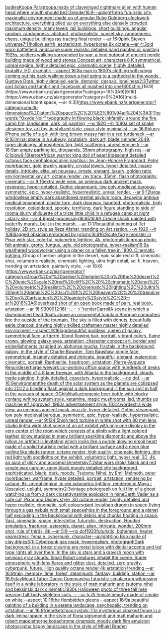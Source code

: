 [bodies](https://www.ebank.nz/aiartgenerator?category=bodies)[Koopa Paratroopa,made of clay](https://www.ebank.nz/aiartgenerator?category=Koopa%20Paratroopa%2Cmade%20of%20clay)[winged nightmare alien with human head where mouth should be](https://www.ebank.nz/aiartgenerator?category=winged%20nightmare%20alien%20with%20human%20head%20where%20mouth%20should%20be)[2:3](https://www.ebank.nz/aiartgenerator?category=2%3A3)[render](https://www.ebank.nz/aiartgenerator?category=render)[16:9](https://www.ebank.nz/aiartgenerator?category=16%3A9)[--uplight](https://www.ebank.nz/aiartgenerator?category=--uplight)[1](https://www.ebank.nz/aiartgenerator?category=1)[retro futuristic city,  maximalist environment made up of angular Rube Goldberg clockwork architecture, everything piled up on everything else densely crowded maximum density, many levels, tall buildings, short buildings,  angular, random, randomness, abstract, photorealistic, sunset sky,  randomness, chaos,  unique buildings ray tracing final render  —ar 16:9](https://www.ebank.nz/aiartgenerator?category=retro%20futuristic%20city%2C%20%20maximalist%20environment%20made%20up%20of%20angular%20Rube%20Goldberg%20clockwork%20architecture%2C%20everything%20piled%20up%20on%20everything%20else%20densely%20crowded%20maximum%20density%2C%20many%20levels%2C%20tall%20buildings%2C%20short%20buildings%2C%20%20angular%2C%20random%2C%20randomness%2C%20abstract%2C%20photorealistic%2C%20sunset%20sky%2C%20%20randomness%2C%20chaos%2C%20%20unique%20buildings%20ray%20tracing%20final%20render%20%20%E2%80%94ar%2016%3A9)[pink Steven universe](https://www.ebank.nz/aiartgenerator?category=pink%20Steven%20universe)[7:11](https://www.ebank.nz/aiartgenerator?category=7%3A11)[hollow earth, esotericism, hyperborea,8k octane,—ar 4:3](https://www.ebank.nz/aiartgenerator?category=hollow%20earth%2C%20esotericism%2C%20hyperborea%2C8k%20octane%2C%E2%80%94ar%204%3A3)[old worn battlefield landscape super realistic detailed hand painted oil painting 1925s, soldiers walking surrounded by war, a lone outpost of ancient nordic building made of wood and stones Concept art, characters 8 K symmetrical, unreal engine, highly detailed  epic, cinematic scene, highly detailed,  brutality, HD, dramatic --aspect 16:8](https://www.ebank.nz/aiartgenerator?category=old%20worn%20battlefield%20landscape%20super%20realistic%20detailed%20hand%20painted%20oil%20painting%201925s%2C%20soldiers%20walking%20surrounded%20by%20war%2C%20a%20lone%20outpost%20of%20ancient%20nordic%20building%20made%20of%20wood%20and%20stones%20Concept%20art%2C%20characters%208%20K%20symmetrical%2C%20unreal%20engine%2C%20highly%20detailed%20%20epic%2C%20cinematic%20scene%2C%20highly%20detailed%2C%20%20brutality%2C%20HD%2C%20dramatic%20--aspect%2016%3A8)[a man in 1800’s clothing with wings coming out his back walking down a trail going to a cathedral in the woods , Gustave Doré, highly detailed, eerie, demonic, despair, loneliness](https://www.ebank.nz/aiartgenerator?category=a%20man%20in%201800%E2%80%99s%20clothing%20with%20wings%20coming%20out%20his%20back%20walking%20down%20a%20trail%20going%20to%20a%20cathedral%20in%20the%20woods%20%2C%20Gustave%20Dor%C3%A9%2C%20highly%20detailed%2C%20eerie%2C%20demonic%2C%20despair%2C%20loneliness)[2:3](https://www.ebank.nz/aiartgenerator?category=2%3A3)[Twitter and 4chan and tumblr and Facebook all mashed into one](https://www.ebank.nz/aiartgenerator?category=Twitter%20and%204chan%20and%20tumblr%20and%20Facebook%20all%20mashed%20into%20one)[1800s](https://www.ebank.nz/aiartgenerator?category=1800s)[fire.](https://www.ebank.nz/aiartgenerator?category=fire.)[16:9](https://www.ebank.nz/aiartgenerator?category=16%3A9)[9:16](https://www.ebank.nz/aiartgenerator?category=9%3A16)[multi-dimensional latent space, —ar 4:3](https://www.ebank.nz/aiartgenerator?category=multi-dimensional%20latent%20space%2C%20%E2%80%94ar%204%3A3)[The words “Oxyde Noir” typography in flowing black ink](https://www.ebank.nz/aiartgenerator?category=The%20words%20%E2%80%9COxyde%20Noir%E2%80%9D%20typography%20in%20flowing%20black%20ink)[family, around the fire, camp fire, landscape, dark, oil painting, --w 1920 --h 1080](https://www.ebank.nz/aiartgenerator?category=family%2C%20around%20the%20fire%2C%20camp%20fire%2C%20landscape%2C%20dark%2C%20oil%20painting%2C%20--w%201920%20--h%201080)[a set of snake ,designer toy, art toy ,in stylized style, pixar style,minimalist, --ar 16:9](https://www.ebank.nz/aiartgenerator?category=a%20set%20of%20snake%20%2Cdesigner%20toy%2C%20art%20toy%20%2Cin%20stylized%20style%2C%20pixar%20style%2Cminimalist%2C%20--ar%2016%3A9)[blurry iPhone selfie of a girl with long brown messy hair in a red turtleneck —ar 9:16](https://www.ebank.nz/aiartgenerator?category=blurry%20iPhone%20selfie%20of%20a%20girl%20with%20long%20brown%20messy%20hair%20in%20a%20red%20turtleneck%20%E2%80%94ar%209%3A16)[liminal space in a subway, brutalism, dark art, blade runnder 2049, roger deakings, atmospheric fog, light scattering, unreal engine 5 --ar 16:9](https://www.ebank.nz/aiartgenerator?category=liminal%20space%20in%20a%20subway%2C%20brutalism%2C%20dark%20art%2C%20blade%20runnder%202049%2C%20roger%20deakings%2C%20atmospheric%20fog%2C%20light%20scattering%2C%20unreal%20engine%205%20--ar%2016%3A9)[an empty parking lot, thousands, 35mm photography, high res --ar 6:1](https://www.ebank.nz/aiartgenerator?category=an%20empty%20parking%20lot%2C%20thousands%2C%2035mm%20photography%2C%20high%20res%20--ar%206%3A1)[glow](https://www.ebank.nz/aiartgenerator?category=glow)[9:16](https://www.ebank.nz/aiartgenerator?category=9%3A16)[terror](https://www.ebank.nz/aiartgenerator?category=terror)[African warrior  king doll  of pearl iridescent detailed octopus face cephalopod alien nautilus:: by Jean-Honoré Fragonard, Peter mohrbacher, gold jewelry sparkly, crystal jewels, hyper detailed, insane details, intricate, elite, art nouveau, ornate, elegant, luxury, golden ratio, environmental key art, octane render, ray trace, 35mm, flash photography, cinematic --ar 9:16](https://www.ebank.nz/aiartgenerator?category=African%20warrior%20%20king%20doll%20%20of%20pearl%20iridescent%20detailed%20octopus%20face%20cephalopod%20alien%20nautilus%3A%3A%20by%20Jean-Honor%C3%A9%20Fragonard%2C%20Peter%20mohrbacher%2C%20gold%20jewelry%20sparkly%2C%20crystal%20jewels%2C%20hyper%20detailed%2C%20insane%20details%2C%20intricate%2C%20elite%2C%20art%20nouveau%2C%20ornate%2C%20elegant%2C%20luxury%2C%20golden%20ratio%2C%20environmental%20key%20art%2C%20octane%20render%2C%20ray%20trace%2C%2035mm%2C%20flash%20photography%2C%20cinematic%20--ar%209%3A16)[extra wide view. an ominous dark ancient mask. respirator. hyper-detailed. Gothic steampunk. low poly medieval baroque. symmetric. epic. hyper-realistic. hyperrealistic. unreal render. --ar 9:12](https://www.ebank.nz/aiartgenerator?category=extra%20wide%20view.%20an%20ominous%20dark%20ancient%20mask.%20respirator.%20hyper-detailed.%20Gothic%20steampunk.%20low%20poly%20medieval%20baroque.%20symmetric.%20epic.%20hyper-realistic.%20hyperrealistic.%20unreal%20render.%20--ar%209%3A12)[large windowless empty dark abandoned mental asylum room, decaying antique medical equipment, plaster torn, dark doorway, haunted, photorealistic, high resolution, delapidated, spooky, terrifying, dark figure standing to side of room](https://www.ebank.nz/aiartgenerator?category=large%20windowless%20empty%20dark%20abandoned%20mental%20asylum%20room%2C%20decaying%20antique%20medical%20equipment%2C%20plaster%20torn%2C%20dark%20doorway%2C%20haunted%2C%20photorealistic%2C%20high%20resolution%2C%20delapidated%2C%20spooky%2C%20terrifying%2C%20dark%20figure%20standing%20to%20side%20of%20room)[a blurry shilouette of a triste little child in a refugee camp at night ::starry sky --ar 4:6](https://www.ebank.nz/aiartgenerator?category=a%20blurry%20shilouette%20of%20a%20triste%20little%20child%20in%20a%20refugee%20camp%20at%20night%20%3A%3Astarry%20sky%20--ar%204%3A6)[post-processing](https://www.ebank.nz/aiartgenerator?category=post-processing)[16:9](https://www.ebank.nz/aiartgenerator?category=16%3A9)[5](https://www.ebank.nz/aiartgenerator?category=5)[16:9](https://www.ebank.nz/aiartgenerator?category=16%3A9)[A Creole shack painted with butterfly murals, built in the marsh. --ar 11:17](https://www.ebank.nz/aiartgenerator?category=A%20Creole%20shack%20painted%20with%20butterfly%20murals%2C%20built%20in%20the%20marsh.%20--ar%2011%3A17)[beautiful painting of Tet holiday, 2D art, style as Reza Afshar, trending on Art station, --w 1920 --h 1080](https://www.ebank.nz/aiartgenerator?category=beautiful%20painting%20of%20Tet%20holiday%2C%202D%20art%2C%20style%20as%20Reza%20Afshar%2C%20trending%20on%20Art%20station%2C%20--w%201920%20--h%201080)[jagged obsidian embraced by prisms](https://www.ebank.nz/aiartgenerator?category=jagged%20obsidian%20embraced%20by%20prisms)[16:9](https://www.ebank.nz/aiartgenerator?category=16%3A9)[16:9](https://www.ebank.nz/aiartgenerator?category=16%3A9)[cute furry monster in Pixar with star, colorful, volumetric lighting, 4k, photorealistic](https://www.ebank.nz/aiartgenerator?category=cute%20furry%20monster%20in%20Pixar%20with%20star%2C%20colorful%2C%20volumetric%20lighting%2C%204k%2C%20photorealistic)[group photo, felt animals, grotty, fungus, ugly, old photographs, hyper-realism](https://www.ebank.nz/aiartgenerator?category=group%20photo%2C%20felt%20animals%2C%20grotty%2C%20fungus%2C%20ugly%2C%20old%20photographs%2C%20hyper-realism)[16:9](https://www.ebank.nz/aiartgenerator?category=16%3A9)[a weathered woodworker using a planer on a fallen tree in 1800. Cinematic lighting.](https://www.ebank.nz/aiartgenerator?category=a%20weathered%20woodworker%20using%20a%20planer%20on%20a%20fallen%20tree%20in%201800.%20Cinematic%20lighting.)[Group of berber pilgrim in the desert, epic scale red cliff,  cinematic shot, volumetric realistic, cinematic lighting, ultra high detail, sci fi, heaven,  trending on artstation, painterly style, --ar 16:6](https://www.ebank.nz/aiartgenerator?category=Group%20of%20berber%20pilgrim%20in%20the%20desert%2C%20epic%20scale%20red%20cliff%2C%20%20cinematic%20shot%2C%20volumetric%20realistic%2C%20cinematic%20lighting%2C%20ultra%20high%20detail%2C%20sci%20fi%2C%20heaven%2C%20%20trending%20on%20artstation%2C%20painterly%20style%2C%20--ar%2016%3A6)[overhead shot of an open book made of pain, real book, artstation --ar 16:9](https://www.ebank.nz/aiartgenerator?category=overhead%20shot%20of%20an%20open%20book%20made%20of%20pain%2C%20real%20book%2C%20artstation%20--ar%2016%3A9)[3000](https://www.ebank.nz/aiartgenerator?category=3000)[12:16](https://www.ebank.nz/aiartgenerator?category=12%3A16)[(ー_ーゞ](https://www.ebank.nz/aiartgenerator?category=%28%E3%83%BC_%E3%83%BC%E3%82%9E)[“](https://www.ebank.nz/aiartgenerator?category=%E2%80%9C)[render](https://www.ebank.nz/aiartgenerator?category=render)[Carroll](https://www.ebank.nz/aiartgenerator?category=Carroll)[A scene in which a disembodied head floats above an ornamental fountain Baroque computers line the outside of the fountain. The sky is filled with donuts, beautifully eerie charcoal drawing highly skilled craftsmen master highly detailed environment --aspect 9:16](https://www.ebank.nz/aiartgenerator?category=A%20scene%20in%20which%20a%20disembodied%20head%20floats%20above%20an%20ornamental%20fountain%20Baroque%20computers%20line%20the%20outside%20of%20the%20fountain.%20The%20sky%20is%20filled%20with%20donuts%2C%20beautifully%20eerie%20charcoal%20drawing%20highly%20skilled%20craftsmen%20master%20highly%20detailed%20environment%20--aspect%209%3A16)[logo](https://www.ebank.nz/aiartgenerator?category=logo)[beautiful goddess, queen of galaxy, symmetrical face, artgerm, blond flowing hair, portrait, vibrant colors, flame crown, glowing galaxy eyes, artstation, character concept art, border and embellishments inspiried by alphonse mucha, fractals in the background, galaxy, in the style of Charlie Bowater, Tom Bagshaw, single face, symmetrical, insanely detailed and intricate, beautiful, elegant, watercolor, cinematic, portrait, Raphaelite, headroom, artstation, Pierre-Auguste Renoir](https://www.ebank.nz/aiartgenerator?category=beautiful%20goddess%2C%20queen%20of%20galaxy%2C%20symmetrical%20face%2C%20artgerm%2C%20blond%20flowing%20hair%2C%20portrait%2C%20vibrant%20colors%2C%20flame%20crown%2C%20glowing%20galaxy%20eyes%2C%20artstation%2C%20character%20concept%20art%2C%20border%20and%20embellishments%20inspiried%20by%20alphonse%20mucha%2C%20fractals%20in%20the%20background%2C%20galaxy%2C%20in%20the%20style%20of%20Charlie%20Bowater%2C%20Tom%20Bagshaw%2C%20single%20face%2C%20symmetrical%2C%20insanely%20detailed%20and%20intricate%2C%20beautiful%2C%20elegant%2C%20watercolor%2C%20cinematic%2C%20portrait%2C%20Raphaelite%2C%20headroom%2C%20artstation%2C%20Pierre-Auguste%20Renoir)[desert](https://www.ebank.nz/aiartgenerator?category=desert)[large wework co-working office space with hundreds of desks in the middle of a 8 lane freeway, with Atlanta in the background, cloudy, matte painting, highly detailed, cgsociety, hyperrealistic, --no dof, --ar 16:9](https://www.ebank.nz/aiartgenerator?category=large%20wework%20co-working%20office%20space%20with%20hundreds%20of%20desks%20in%20the%20middle%20of%20a%208%20lane%20freeway%2C%20with%20Atlanta%20in%20the%20background%2C%20cloudy%2C%20matte%20painting%2C%20highly%20detailed%2C%20cgsociety%2C%20hyperrealistic%2C%20--no%20dof%2C%20--ar%2016%3A9)[environment](https://www.ebank.nz/aiartgenerator?category=environment)[the death of the solar system as the planets are collapsed into 2D::2 a blinding flash against a dark background::1 the sun split in half in the vacuum of space::3](https://www.ebank.nz/aiartgenerator?category=the%20death%20of%20the%20solar%20system%20as%20the%20planets%20are%20collapsed%20into%202D%3A%3A2%20a%20blinding%20flash%20against%20a%20dark%20background%3A%3A1%20the%20sun%20split%20in%20half%20in%20the%20vacuum%20of%20space%3A%3A3)[Ghibli](https://www.ebank.nz/aiartgenerator?category=Ghibli)[hallucinogenic beer bottle with blocky conlang writing system style, ketamine, magic mushrooms, lsd, thumbs up machine elf approved, 1980s advertisement style::10](https://www.ebank.nz/aiartgenerator?category=hallucinogenic%20beer%20bottle%20with%20blocky%20conlang%20writing%20system%20style%2C%20ketamine%2C%20magic%20mushrooms%2C%20lsd%2C%20thumbs%20up%20machine%20elf%20approved%2C%201980s%20advertisement%20style%3A%3A10)[3:4](https://www.ebank.nz/aiartgenerator?category=3%3A4)[word](https://www.ebank.nz/aiartgenerator?category=word)[extra wide view. an ominous ancient mask. muzzle. hyper-detailed. Gothic steampunk. low poly medieval baroque. symmetric. epic. hyper-realistic. hyperrealistic. unreal render. --ar 9:12](https://www.ebank.nz/aiartgenerator?category=extra%20wide%20view.%20an%20ominous%20ancient%20mask.%20muzzle.%20hyper-detailed.%20Gothic%20steampunk.%20low%20poly%20medieval%20baroque.%20symmetric.%20epic.%20hyper-realistic.%20hyperrealistic.%20unreal%20render.%20--ar%209%3A12)[4:5](https://www.ebank.nz/aiartgenerator?category=4%3A5)[high tech turbine in white shot with 80 mm lens, studio light](https://www.ebank.nz/aiartgenerator?category=high%20tech%20turbine%20in%20white%20shot%20with%2080%20mm%20lens%2C%20studio%20light)[a wide shot scene of an art exhibit with only one display in the very center of the room which consists of a plinth with a light colored leather pillow studded in many brilliant sparkling diamonds and above the pillow an artifact is levitating which looks like a purple glowing emoji heart made of a solid futuristic metal with a brilliant surface and a neon blue outline like blade runner, octane render, high quality, cinematic lighting, dim red light with spotlights on the exhibit, volumetric light, hyper real, 3D, 4k, an aura of glory and accomplishment](https://www.ebank.nz/aiartgenerator?category=a%20wide%20shot%20scene%20of%20an%20art%20exhibit%20with%20only%20one%20display%20in%20the%20very%20center%20of%20the%20room%20which%20consists%20of%20a%20plinth%20with%20a%20light%20colored%20leather%20pillow%20studded%20in%20many%20brilliant%20sparkling%20diamonds%20and%20above%20the%20pillow%20an%20artifact%20is%20levitating%20which%20looks%20like%20a%20purple%20glowing%20emoji%20heart%20made%20of%20a%20solid%20futuristic%20metal%20with%20a%20brilliant%20surface%20and%20a%20neon%20blue%20outline%20like%20blade%20runner%2C%20octane%20render%2C%20high%20quality%2C%20cinematic%20lighting%2C%20dim%20red%20light%20with%20spotlights%20on%20the%20exhibit%2C%20volumetric%20light%2C%20hyper%20real%2C%203D%2C%204k%2C%20an%20aura%20of%20glory%20and%20accomplishment)[sky](https://www.ebank.nz/aiartgenerator?category=sky)[7:2](https://www.ebank.nz/aiartgenerator?category=7%3A2)[star wars droid, black and red ornate wax carving, rainy black moody detailed city background, sophisticated, black, dark, moody, Tsutomu Nihei, by Emil Melmoth, peter mohrbacher, warframe, hyper detailed, portrait, artstation, rendering by octane, 8k, unreal engine, in red volumetric lighting, rendered in Maya - Upscaled, uplight, symmetry](https://www.ebank.nz/aiartgenerator?category=star%20wars%20droid%2C%20black%20and%20red%20ornate%20wax%20carving%2C%20rainy%20black%20moody%20detailed%20city%20background%2C%20sophisticated%2C%20black%2C%20dark%2C%20moody%2C%20Tsutomu%20Nihei%2C%20by%20Emil%20Melmoth%2C%20peter%20mohrbacher%2C%20warframe%2C%20hyper%20detailed%2C%20portrait%2C%20artstation%2C%20rendering%20by%20octane%2C%208k%2C%20unreal%20engine%2C%20in%20red%20volumetric%20lighting%2C%20rendered%20in%20Maya%20-%20Upscaled%2C%20uplight%2C%20symmetry)[2:3](https://www.ebank.nz/aiartgenerator?category=2%3A3)[vintage photograph on fuji film of a ghost watching us from a dark closet](https://www.ebank.nz/aiartgenerator?category=vintage%20photograph%20on%20fuji%20film%20of%20a%20ghost%20watching%20us%20from%20a%20dark%20closet)[dynamite explosion in mine](https://www.ebank.nz/aiartgenerator?category=dynamite%20explosion%20in%20mine)[Darth Vader as a cute cat, Pixar and Disney style, 3D octane render, highly detailed and hyper realistic, cinematic, soft colours](https://www.ebank.nz/aiartgenerator?category=Darth%20Vader%20as%20a%20cute%20cat%2C%20Pixar%20and%20Disney%20style%2C%203D%20octane%20render%2C%20highly%20detailed%20and%20hyper%20realistic%2C%20cinematic%2C%20soft%20colours)[giant leviathan dragon in space flying through a gas nebula with small spaceships in the foreground and a planet half exploding in the background with debris and chunks floating in space. Vast, cinematic, space, interstellar, futuristic, destruction, Houdini simulation, fractured, asteroids, planet, alien, intricate, wonder, 200mm shot, rule of thirds, 8k —ar 5:9 —no dof](https://www.ebank.nz/aiartgenerator?category=giant%20leviathan%20dragon%20in%20space%20flying%20through%20a%20gas%20nebula%20with%20small%20spaceships%20in%20the%20foreground%20and%20a%20planet%20half%20exploding%20in%20the%20background%20with%20debris%20and%20chunks%20floating%20in%20space.%20Vast%2C%20cinematic%2C%20space%2C%20interstellar%2C%20futuristic%2C%20destruction%2C%20Houdini%20simulation%2C%20fractured%2C%20asteroids%2C%20planet%2C%20alien%2C%20intricate%2C%20wonder%2C%20200mm%20shot%2C%20rule%20of%20thirds%2C%208k%20%E2%80%94ar%205%3A9%20%E2%80%94no%20dof)[1920](https://www.ebank.nz/aiartgenerator?category=1920)[futuristic, bohemian, healer, seamstress, female, cyberpunk, character](https://www.ebank.nz/aiartgenerator?category=futuristic%2C%20bohemian%2C%20healer%2C%20seamstress%2C%20female%2C%20cyberpunk%2C%20character)[--uplight](https://www.ebank.nz/aiartgenerator?category=--uplight)[King Boo,made of clay,](https://www.ebank.nz/aiartgenerator?category=King%20Boo%2Cmade%20of%20clay%2C)[drinks](https://www.ebank.nz/aiartgenerator?category=drinks)[3:1](https://www.ebank.nz/aiartgenerator?category=3%3A1)[::](https://www.ebank.nz/aiartgenerator?category=%3A%3A)[Cyberpunk gas mask, hyperrealism, photograph](https://www.ebank.nz/aiartgenerator?category=Cyberpunk%20gas%20mask%2C%20hyperrealism%2C%20photograph)[Dark background, in a forest clearing are metal igloos  with digital accents and led type lights all over them. In the sky is stars and a grayish moon with ominous gray clouds. Small Robot creatures inhabit the scene. Super atmospheric with lens flares and glitter dust, detailed, zero gravity, cyberpunk, future. High quality octane render 4k artstation trending —ar 16:9](https://www.ebank.nz/aiartgenerator?category=Dark%20background%2C%20in%20a%20forest%20clearing%20are%20metal%20igloos%20%20with%20digital%20accents%20and%20led%20type%20lights%20all%20over%20them.%20In%20the%20sky%20is%20stars%20and%20a%20grayish%20moon%20with%20ominous%20gray%20clouds.%20Small%20Robot%20creatures%20inhabit%20the%20scene.%20Super%20atmospheric%20with%20lens%20flares%20and%20glitter%20dust%2C%20detailed%2C%20zero%20gravity%2C%20cyberpunk%2C%20future.%20High%20quality%20octane%20render%204k%20artstation%20trending%20%E2%80%94ar%2016%3A9)[train, memory, time, forest, steampunk, fantasy, building, station --ar 16:9](https://www.ebank.nz/aiartgenerator?category=train%2C%20memory%2C%20time%2C%20forest%2C%20steampunk%2C%20fantasy%2C%20building%2C%20station%20--ar%2016%3A9)[clay](https://www.ebank.nz/aiartgenerator?category=clay)[Mount Tabor Dance Community](https://www.ebank.nz/aiartgenerator?category=Mount%20Tabor%20Dance%20Community)[a futuristic simulacrum witnessing itself in a white laboratory in the style of matt mahurin and tsutomu nihei and beksinski dark cinematic](https://www.ebank.nz/aiartgenerator?category=a%20futuristic%20simulacrum%20witnessing%20itself%20in%20a%20white%20laboratory%20in%20the%20style%20of%20matt%20mahurin%20and%20tsutomu%20nihei%20and%20beksinski%20dark%20cinematic)[1930s Halloween photo of three tall men wearing full-body skeleton suits. :: --ar 5:7](https://www.ebank.nz/aiartgenerator?category=1930s%20Halloween%20photo%20of%20three%20tall%20men%20wearing%20full-body%20skeleton%20suits.%20%3A%3A%20--ar%205%3A7)[A female beauty made of smoke on white --aspect 10:16](https://www.ebank.nz/aiartgenerator?category=A%20female%20beauty%20made%20of%20smoke%20on%20white%20--aspect%2010%3A16)[the flembidden gleens --aspect 16:9](https://www.ebank.nz/aiartgenerator?category=the%20flembidden%20gleens%20--aspect%2016%3A9)[a beautiful painting of a building in a serene landscape, psychedelic, trending on artstation --ar 16:8](https://www.ebank.nz/aiartgenerator?category=a%20beautiful%20painting%20of%20a%20building%20in%20a%20serene%20landscape%2C%20psychedelic%2C%20trending%20on%20artstation%20--ar%2016%3A8)[friend](https://www.ebank.nz/aiartgenerator?category=friend)[ketchup](https://www.ebank.nz/aiartgenerator?category=ketchup)[crystals::1.1](https://www.ebank.nz/aiartgenerator?category=crystals%3A%3A1.1)[a mysterious cloaked figure in a dark liminal space in the style of floria sigismondi and matt mahurin and robert mapplethorpe kodachrome cinematic moody dark film emulsion photograph](https://www.ebank.nz/aiartgenerator?category=a%20mysterious%20cloaked%20figure%20in%20a%20dark%20liminal%20space%20in%20the%20style%20of%20floria%20sigismondi%20and%20matt%20mahurin%20and%20robert%20mapplethorpe%20kodachrome%20cinematic%20moody%20dark%20film%20emulsion%20photograph)[a happy landscape in the style of Mhairi Braden](https://www.ebank.nz/aiartgenerator?category=a%20happy%20landscape%20in%20the%20style%20of%20Mhairi%20Braden)